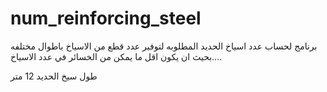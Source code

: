 # num_reinforcing_steel
برنامج لحساب عدد اسياخ الحديد المطلوبه لتوفير عدد قطع من الاسياخ باطوال مختلفه بحيث ان يكون اقل ما يمكن من الخسائر في عدد الاسياخ....

طول سيخ الحديد 12 متر
